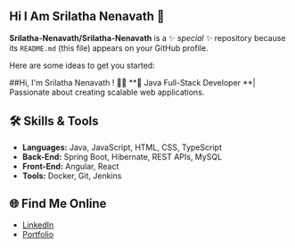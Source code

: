## Hi I Am Srilatha Nenavath 👋


**Srilatha-Nenavath/Srilatha-Nenavath** is a ✨ _special_ ✨ repository because its `README.md` (this file) appears on your GitHub profile.

Here are some ideas to get you started:

##Hi, I'm Srilatha Nenavath ! 👨‍💻
**🚀 Java Full-Stack Developer **| Passionate about creating scalable web applications.

## 🛠️ Skills & Tools
- **Languages:** Java, JavaScript, HTML, CSS, TypeScript
- **Back-End:** Spring Boot, Hibernate, REST APIs, MySQL
- **Front-End:** Angular, React
- **Tools:** Docker, Git, Jenkins

## 🌐 Find Me Online
- [LinkedIn](https://www.linkedin.com/in/your-profile)
- [Portfolio](https://srilathaportfolio.my.canva.site/portfolio)


